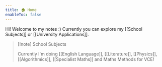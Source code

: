 ```yaml
---
title: 🏠 Home
enableToc: false
---
```


Hi! Welcome to my notes :)
Currently you can explore my [[School Subjects]] or [[University Applications]].

> [!note] School Subjects
>
> Currently I'm doing [[English Language]], [[Literature]], [[Physics]], [[Algorithmics]], [[Specialist Maths]] and Maths Methods for VCE!